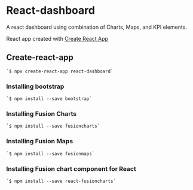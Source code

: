 # React-dashboard

A react dashboard using combination of Charts, Maps, and KPI elements.

React app created with [Create React App](https://github.com/facebookincubator/create-react-app)

## Create-react-app

	`$ npx create-react-app react-dashboard`
	
### Installing bootstrap

	`$ npm install --save bootstrap`
	
### Installing Fusion Charts

	`$ npm install --save fusioncharts`
	
### Installing Fusion Maps

	`$ npm install --save fusionmaps`
	
### Installing Fusion chart component for React

	`$ npm install --save react-fusioncharts`
